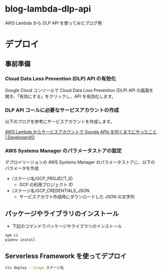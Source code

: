 # blog-lambda-dlp-api

AWS Lambda から DLP API を使ってみたブログ用

# デプロイ

## 事前準備

### Cloud Data Loss Prevention (DLP) API の有効化

Google Cloud コンソールで Cloud Data Loss Prevention (DLP) API の画面を開き、「有効にする」をクリックし、API を有効化します。

### DLP API コールに必要なサービスアカウントの作成

以下のブログを参考にサービスアカウントを作成します。

[AWS Lambda からサービスアカウントで Google APIs を叩くまでにやったこと \| DevelopersIO](https://dev.classmethod.jp/articles/call-google-apis-from-aws-lambda-by-service-account/#toc-3)

### AWS Systems Manager のパラメータストアの設定

デプロイリージョンの AWS Systems Manager のパラメータストアに、以下のパラメータを作成

- /ステージ名/GCP_PROJECT_ID
  - GCP の利用プロジェクト ID
- /ステージ名/GCP_CREDENTIALS_JSON
  - サービスアカウト作成時にダウンロードした JSON の文字列

## パッケージやライブラリのインストール

- 下記のコマンドでパッケージやライブラリのインストール

```bash
npm ci
pipenv install
```

## Serverless Framework を使ってデプロイ

```bash
sls deploy --stage ステージ名
```
